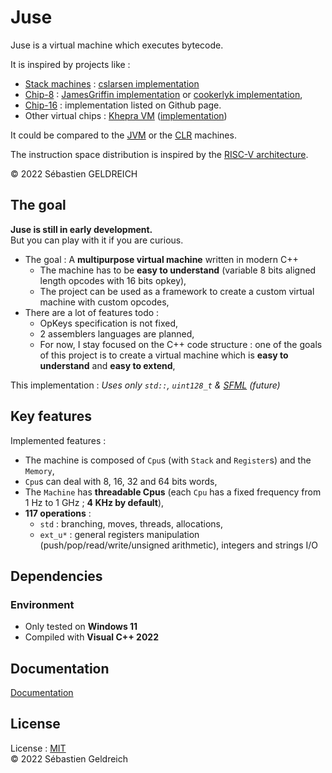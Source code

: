 # Juse

Juse is a virtual machine which executes bytecode.

It is inspired by projects like :

- [Stack machines](https://en.wikipedia.org/wiki/Stack_machine) : [cslarsen implementation](https://github.com/cslarsen/stack-machine)
- [Chip-8](https://fr.wikipedia.org/wiki/CHIP-8) : [JamesGriffin implementation](https://github.com/JamesGriffin/CHIP-8-Emulator) or [cookerlyk implementation](https://github.com/cookerlyk/Chip8),
- [Chip-16](https://github.com/chip16/chip16) : implementation listed on Github page.
- Other virtual chips : [Khepra VM](https://github.com/tykel/khepra-vm) ([implementation](https://github.com/tykel/qpra))

It could be compared to the [JVM](https://en.wikipedia.org/wiki/Java_virtual_machine) or the [CLR](https://en.wikipedia.org/wiki/Common_Language_Runtime) machines.

The instruction space distribution is inspired by the [RISC-V architecture](https://escholarship.org/content/qt7zj0b3m7/qt7zj0b3m7.pdf).

&copy; 2022 Sébastien GELDREICH

## The goal

**Juse is still in early development.**  
But you can play with it if you are curious.

- The goal : A **multipurpose virtual machine** written in modern C++
    - The machine has to be **easy to understand** (variable 8 bits aligned length opcodes with 16 bits opkey),
    - The project can be used as a framework to create a custom virtual machine with custom opcodes,
- There are a lot of features todo :
    - OpKeys specification is not fixed,
    - 2 assemblers languages are planned,
    - For now, I stay focused on the C++ code structure : one of the goals of this project is to create a virtual machine which is **easy to understand** and **easy to extend**,

This implementation :
*Uses only `std::`, `uint128_t` & [SFML](https://www.sfml-dev.org/index.php) (future)*

## Key features

Implemented features :
- The machine is composed of `Cpu`s (with `Stack` and `Register`s) and the `Memory`,
- `Cpu`s can deal with 8, 16, 32 and 64 bits words,
- The `Machine` has **threadable Cpus** (each `Cpu` has a fixed frequency from 1 Hz to 1 GHz ; **4 KHz by default**),
- **117 operations** :
    - `std` : branching, moves, threads, allocations, 
    - `ext_u*` : general registers manipulation (push/pop/read/write/unsigned arithmetic), integers and strings I/O 

## Dependencies

### Environment

* Only tested on **Windows 11**
* Compiled with **Visual C++ 2022**

## Documentation

[Documentation](https://asgard.trehinos.eu:9080/Trehinos/juse/-/wikis/home)

## License

License : [MIT](LICENSE)  
&copy; 2022 Sébastien Geldreich
